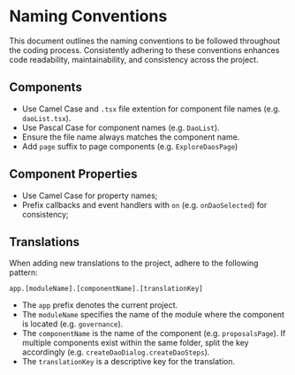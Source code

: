 # Naming Conventions

This document outlines the naming conventions to be followed throughout the coding process. Consistently adhering to
these conventions enhances code readability, maintainability, and consistency across the project.

## Components

-   Use Camel Case and `.tsx` file extention for component file names (e.g. `daoList.tsx`).
-   Use Pascal Case for component names (e.g. `DaoList`).
-   Ensure the file name always matches the component name.
-   Add `page` suffix to page components (e.g. `ExploreDaosPage`)

## Component Properties

-   Use Camel Case for property names;
-   Prefix callbacks and event handlers with `on` (e.g. `onDaoSelected`) for consistency;

## Translations

When adding new translations to the project, adhere to the following pattern:

```
app.[moduleName].[componentName].[translationKey]
```

-   The `app` prefix denotes the current project.
-   The `moduleName` specifies the name of the module where the component is located (e.g. `governance`).
-   The `componentName` is the name of the component (e.g. `proposalsPage`). If multiple components exist within the
    same folder, split the key accordingly (e.g. `createDaoDialog.createDaoSteps`).
-   The `translationKey` is a descriptive key for the translation.
